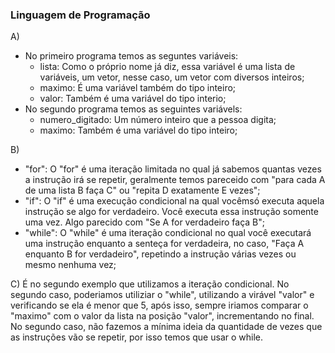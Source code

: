 ### Linguagem de Programação
A) 
- No primeiro programa temos as seguntes variáveis:
    - lista: Como o próprio nome já diz, essa variável é uma lista de variáveis, um vetor, nesse caso, um vetor com diversos inteiros;
    - maximo: É uma variável também do tipo inteiro;
    - valor: Também é uma variável do tipo interio;
- No segundo programa temos as seguintes variávels:
    - numero_digitado: Um número inteiro que a pessoa digita;
    - maximo: Também é uma variável do tipo inteiro;  

B) 
- "for": O "for" é uma iteração limitada no qual já sabemos quantas vezes a instrução irá se repetir, geralmente temos pareceido com "para cada A de uma lista B faça C" ou "repita D exatamente E vezes";
- "if": O "if" é uma execução condicional na qual vocêmsó executa aquela instrução se algo for verdadeiro. Você executa essa instrução somente uma vez. Algo parecido com "Se A for verdadeiro faça B";
- "while": O "while" é uma iteração condicional no qual você executará uma instrução enquanto a senteça for verdadeira, no caso, "Faça A enquanto B for verdadeiro", repetindo a instrução várias vezes ou mesmo nenhuma vez;

C) É no segundo exemplo que utilizamos a iteração condicional. No segundo caso, poderiamos utiliziar o "while", utilizando a virável "valor" e verificando se ela é menor que 5, após isso, sempre iriamos comparar o "maximo" com o valor da lista na posição "valor", incrementando no final. No segundo caso, não fazemos a mínima ideia da quantidade de vezes que as instruções vão se repetir, por isso temos que usar o while.